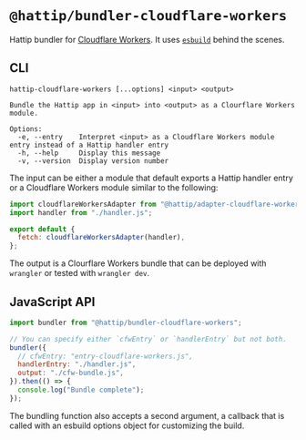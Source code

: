 # `@hattip/bundler-cloudflare-workers`

Hattip bundler for [Cloudflare Workers](https://workers.cloudflare.com). It uses [`esbuild`](https://esbuild.github.io) behind the scenes.

## CLI

```
hattip-cloudflare-workers [...options] <input> <output>

Bundle the Hattip app in <input> into <output> as a Clourflare Workers module.

Options:
  -e, --entry    Interpret <input> as a Cloudflare Workers module entry instead of a Hattip handler entry
  -h, --help     Display this message
  -v, --version  Display version number
```

The input can be either a module that default exports a Hattip handler entry or a Cloudflare Workers module similar to the following:

```js
import cloudflareWorkersAdapter from "@hattip/adapter-cloudflare-workers";
import handler from "./handler.js";

export default {
  fetch: cloudflareWorkersAdapter(handler),
};
```

The output is a Clourflare Workers bundle that can be deployed with `wrangler` or tested with `wrangler dev`.

## JavaScript API

```js
import bundler from "@hattip/bundler-cloudflare-workers";

// You can specify either `cfwEntry` or `handlerEntry` but not both.
bundler({
  // cfwEntry: "entry-cloudflare-workers.js",
  handlerEntry: "./handler.js",
  output: "./cfw-bundle.js",
}).then(() => {
  console.log("Bundle complete");
});
```

The bundling function also accepts a second argument, a callback that is called with an esbuild options object for customizing the build.
